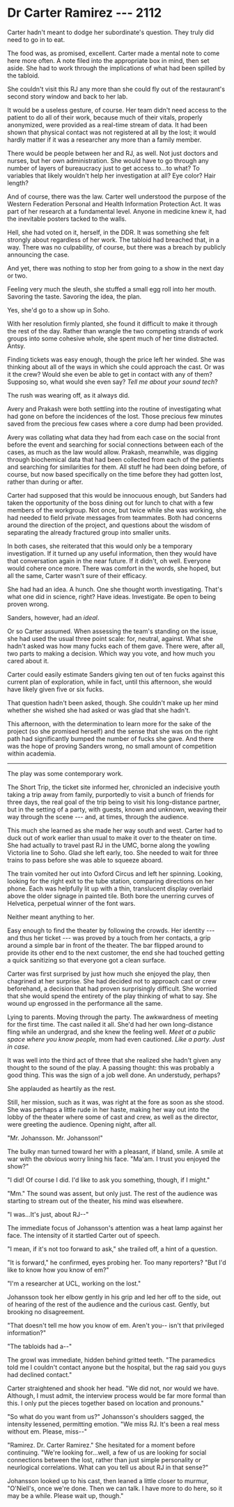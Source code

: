 # Dr Carter Ramirez --- 2112

Carter hadn't meant to dodge her subordinate's question. They truly did need to go in to eat.

The food was, as promised, excellent. Carter made a mental note to come here more often. A note filed into the appropriate box in mind, then set aside. She had to work through the implications of what had been spilled by the tabloid.

She couldn't visit this RJ any more than she could fly out of the restaurant's second story window and back to her lab.

It would be a useless gesture, of course. Her team didn't need access to the patient to do all of their work, because much of their vitals, properly anonymized, were provided as a real-time stream of data. It had been shown that physical contact was not registered at all by the lost; it would hardly matter if it was a researcher any more than a family member.

There would be people between her and RJ, as well. Not just doctors and nurses, but her own administration. She would have to go through any number of layers of bureaucracy just to get access to...to what? To variables that likely wouldn't help her investigation at all? Eye color? Hair length?

And of course, there was the law. Carter well understood the purpose of the Western Federation Personal and Health Information Protection Act. It was part of her research at a fundamental level. Anyone in medicine knew it, had the inevitable posters tacked to the walls.

Hell, she had voted on it, herself, in the DDR. It was something she felt strongly about regardless of her work. The tabloid had breached that, in a way. There was no culpability, of course, but there was a breach by publicly announcing the case.

And yet, there was nothing to stop her from going to a show in the next day or two.

Feeling very much the sleuth, she stuffed a small egg roll into her mouth. Savoring the taste. Savoring the idea, the plan.

Yes, she'd go to a show up in Soho.

With her resolution firmly planted, she found it difficult to make it through the rest of the day. Rather than wrangle the two competing strands of work groups into some cohesive whole, she spent much of her time distracted. Antsy.

Finding tickets was easy enough, though the price left her winded. She was thinking about all of the ways in which she could approach the cast. Or was it the crew? Would she even be able to get in contact with any of them? Supposing so, what would she even say? *Tell me about your sound tech*?

The rush was wearing off, as it always did.

Avery and Prakash were both settling into the routine of investigating what had gone on before the incidences of the lost. Those precious few minutes saved from the precious few cases where a core dump had been provided.

Avery was collating what data they had from each case on the social front before the event and searching for social connections between each of the cases, as much as the law would allow. Prakash, meanwhile, was digging through biochemical data that had been collected from each of the patients and searching for similarities for them. All stuff he had been doing before, of course, but now based specifically on the time before they had gotten lost, rather than during or after.

Carter had supposed that this would be innocuous enough, but Sanders had taken the opportunity of the boss dining out for lunch to chat with a few members of the workgroup. Not once, but twice while she was working, she had needed to field private messages from teammates. Both had concerns around the direction of the project, and questions about the wisdom of separating the already fractured group into smaller units.

In both cases, she reiterated that this would only be a temporary investigation. If it turned up any useful information, then they would have that conversation again in the near future. If it didn't, oh well. Everyone would cohere once more. There was comfort in the words, she hoped, but all the same, Carter wasn't sure of their efficacy.

She had had an idea. A hunch. One she thought worth investigating. That's what one did in science, right? Have ideas. Investigate. Be open to being proven wrong.

Sanders, however, had an *ideal*.

Or so Carter assumed. When assessing the team's standing on the issue, she had used the usual three point scale: for, neutral, against. What she hadn't asked was how many fucks each of them gave. There were, after all, two parts to making a decision. Which way you vote, and how much you cared about it.

Carter could easily estimate Sanders giving ten out of ten fucks against this current plan of exploration, while in fact, until this afternoon, she would have likely given five or six fucks.

That question hadn't been asked, though. She couldn't make up her mind whether she wished she had asked or was glad that she hadn't.

This afternoon, with the determination to learn more for the sake of the project (so she promised herself) and the sense that she was on the right path had significantly bumped the number of fucks she gave. And there was the hope of proving Sanders wrong, no small amount of competition within academia.

-----

The play was some contemporary work.

The Short Trip, the ticket site informed her, chronicled an indecisive youth taking a trip away from family, purportedly to visit a bunch of friends for three days, the real goal of the trip being to visit his long-distance partner, but in the setting of a party, with guests, known and unknown, weaving their way through the scene --- and, at times, through the audience.

This much she learned as she made her way south and west. Carter had to duck out of work earlier than usual to make it over to the theater on time. She had actually to travel past RJ in the UMC, borne along the yowling Victoria line to Soho. Glad she left early, too. She needed to wait for three trains to pass before she was able to squeeze aboard.

The train vomited her out into Oxford Circus and left her spinning. Looking, looking for the right exit to the tube station, comparing directions on her phone. Each was helpfully lit up with a thin, translucent display overlaid above the older signage in painted tile. Both bore the unerring curves of Helvetica, perpetual winner of the font wars.

Neither meant anything to her.

Easy enough to find the theater by following the crowds. Her identity --- and thus her ticket --- was proved by a touch from her contacts, a grip around a simple bar in front of the theater. The bar flipped around to provide its other end to the next customer, the end she had touched getting a quick sanitizing so that everyone got a clean surface.

Carter was first surprised by just how much she enjoyed the play, then chagrined at her surprise. She had decided not to approach cast or crew beforehand, a decision that had proven surprisingly difficult. She worried that she would spend the entirety of the play thinking of what to say. She wound up engrossed in the performance all the same.

Lying to parents. Moving through the party. The awkwardness of meeting for the first time. The cast nailed it all. She'd had her own long-distance fling while an undergrad, and she knew the feeling well. *Meet at a public space where you know people,* mom had even cautioned. *Like a party. Just in case.*

It was well into the third act of three that she realized she hadn't given any thought to the sound of the play. A passing thought: this was probably a good thing. This was the sign of a job well done. An understudy, perhaps?

She applauded as heartily as the rest.

Still, her mission, such as it was, was right at the fore as soon as she stood. She was perhaps a little rude in her haste, making her way out into the lobby of the theater where some of cast and crew, as well as the director, were greeting the audience. Opening night, after all.

"Mr. Johansson. Mr. Johansson!"

The bulky man turned toward her with a pleasant, if bland, smile. A smile at war with the obvious worry lining his face. "Ma'am. I trust you enjoyed the show?"

"I did! Of course I did. I'd like to ask you something, though, if I might."

"Mm." The sound was assent, but only just. The rest of the audience was starting to stream out of the theater, his mind was elsewhere.

"I was...It's just, about RJ--"

The immediate focus of Johansson's attention was a heat lamp against her face. The intensity of it startled Carter out of speech.

"I mean, if it's not too forward to ask," she trailed off, a hint of a question.

"It is forward," he confirmed, eyes probing her. Too many reporters? "But I'd like to know how you know of em?"

"I'm a researcher at UCL, working on the lost."

Johansson took her elbow gently in his grip and led her off to the side, out of hearing of the rest of the audience and the curious cast. Gently, but brooking no disagreement.

"That doesn't tell me how you know of em. Aren't you-- isn't that privileged information?"

"The tabloids had a--"

The growl was immediate, hidden behind gritted teeth. "The paramedics told me I couldn't contact anyone but the hospital, but the rag said you guys had declined contact."

Carter straightened and shook her head. "We did not, nor would we have. Although, I must admit, the interview process would be far more formal than this. I only put the pieces together based on location and pronouns."

"So what do you want from us?" Johansson's shoulders sagged, the intensity lessened, permitting emotion. "We miss RJ. It's been a real mess without em. Please, miss--"

"Ramirez. Dr. Carter Ramirez." She hesitated for a moment before continuing. "We're looking for...well, a few of us are looking for social connections between the lost, rather than just simple personality or neurlogical correlations. What can you tell us about RJ in that sense?"

Johansson looked up to his cast, then leaned a little closer to murmur, "O'Niell's, once we're done. Then we can talk. I have more to do here, so it may be a while. Please wait up, though."
